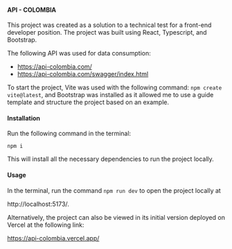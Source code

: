 #### API - COLOMBIA

This project was created as a solution to a technical test for a front-end developer position. The project was built using React, Typescript, and Bootstrap.

The following API was used for data consumption:

- https://api-colombia.com/
- https://api-colombia.com/swagger/index.html

To start the project, Vite was used with the following command:
`npm create vite@latest`, and Bootstrap was installed as it allowed me to use a guide template and structure the project based on an example.


#### Installation

Run the following command in the terminal:

`npm i`

This will install all the necessary dependencies to run the project locally.

#### Usage

In the terminal, run the command `npm run dev` to open the project locally at

http://localhost:5173/.

Alternatively, the project can also be viewed in its initial version deployed on Vercel at the following link:

https://api-colombia.vercel.app/
